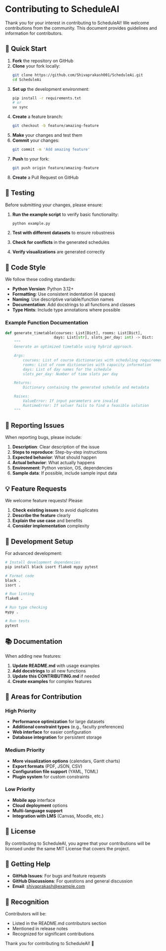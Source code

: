 # Contributing to ScheduleAI

Thank you for your interest in contributing to ScheduleAI! We welcome contributions from the community. This document provides guidelines and information for contributors.

## 🚀 Quick Start

1. **Fork** the repository on GitHub
2. **Clone** your fork locally:
   ```bash
   git clone https://github.com/Shivaprakash001/ScheduleAi.git
   cd ScheduleAi
   ```
3. **Set up** the development environment:
   ```bash
   pip install -r requirements.txt
   # or
   uv sync
   ```
4. **Create** a feature branch:
   ```bash
   git checkout -b feature/amazing-feature
   ```
5. **Make** your changes and test them
6. **Commit** your changes:
   ```bash
   git commit -m 'Add amazing feature'
   ```
7. **Push** to your fork:
   ```bash
   git push origin feature/amazing-feature
   ```
8. **Create** a Pull Request on GitHub

## 🧪 Testing

Before submitting your changes, please ensure:

1. **Run the example script** to verify basic functionality:
   ```bash
   python example.py
   ```

2. **Test with different datasets** to ensure robustness

3. **Check for conflicts** in the generated schedules

4. **Verify visualizations** are generated correctly

## 📝 Code Style

We follow these coding standards:

- **Python Version**: Python 3.12+
- **Formatting**: Use consistent indentation (4 spaces)
- **Naming**: Use descriptive variable/function names
- **Documentation**: Add docstrings to all functions and classes
- **Type Hints**: Include type annotations where possible

### Example Function Documentation

```python
def generate_timetable(courses: List[Dict], rooms: List[Dict],
                      days: List[str], slots_per_day: int) -> Dict:
    """
    Generate an optimized timetable using hybrid approach.

    Args:
        courses: List of course dictionaries with scheduling requirements
        rooms: List of room dictionaries with capacity information
        days: List of day names for the schedule
        slots_per_day: Number of time slots per day

    Returns:
        Dictionary containing the generated schedule and metadata

    Raises:
        ValueError: If input parameters are invalid
        RuntimeError: If solver fails to find a feasible solution
    """
```

## 🐛 Reporting Issues

When reporting bugs, please include:

1. **Description**: Clear description of the issue
2. **Steps to reproduce**: Step-by-step instructions
3. **Expected behavior**: What should happen
4. **Actual behavior**: What actually happens
5. **Environment**: Python version, OS, dependencies
6. **Sample data**: If possible, include sample input data

## 💡 Feature Requests

We welcome feature requests! Please:

1. **Check existing issues** to avoid duplicates
2. **Describe the feature** clearly
3. **Explain the use case** and benefits
4. **Consider implementation** complexity

## 🔧 Development Setup

For advanced development:

```bash
# Install development dependencies
pip install black isort flake8 mypy pytest

# Format code
black .
isort .

# Run linting
flake8 .

# Run type checking
mypy .

# Run tests
pytest
```

## 📚 Documentation

When adding new features:

1. **Update README.md** with usage examples
2. **Add docstrings** to all new functions
3. **Update this CONTRIBUTING.md** if needed
4. **Create examples** for complex features

## 🎯 Areas for Contribution

### High Priority
- **Performance optimization** for large datasets
- **Additional constraint types** (e.g., faculty preferences)
- **Web interface** for easier configuration
- **Database integration** for persistent storage

### Medium Priority
- **More visualization options** (calendars, Gantt charts)
- **Export formats** (PDF, JSON, CSV)
- **Configuration file support** (YAML, TOML)
- **Plugin system** for custom constraints

### Low Priority
- **Mobile app** interface
- **Cloud deployment** options
- **Multi-language support**
- **Integration with LMS** (Canvas, Moodle, etc.)

## 📄 License

By contributing to ScheduleAI, you agree that your contributions will be licensed under the same MIT License that covers the project.

## 🙋 Getting Help

- **GitHub Issues**: For bugs and feature requests
- **GitHub Discussions**: For questions and general discussion
- **Email**: shivaprakash@example.com

## 🎉 Recognition

Contributors will be:
- Listed in the README.md contributors section
- Mentioned in release notes
- Recognized for significant contributions

Thank you for contributing to ScheduleAI! 🚀
